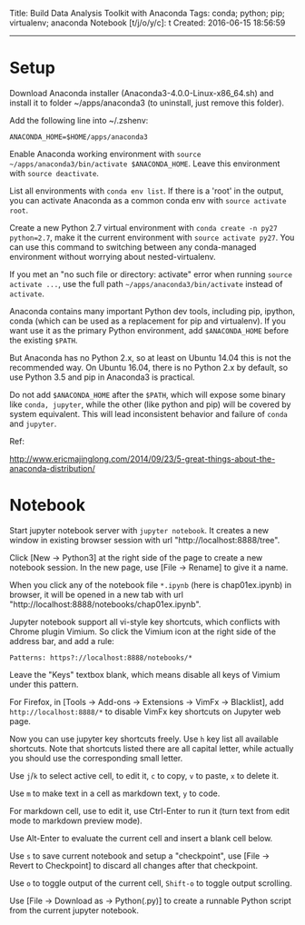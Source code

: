 Title: Build Data Analysis Toolkit with Anaconda
Tags: conda; python; pip; virtualenv; anaconda
Notebook [t/j/o/y/c]: t
Created: 2016-06-15 18:56:59

------

# Setup

Download Anaconda installer (Anaconda3-4.0.0-Linux-x86_64.sh) and install it
to folder ~/apps/anaconda3 (to uninstall, just remove this folder).

Add the following line into ~/.zshenv:

    ANACONDA_HOME=$HOME/apps/anaconda3

Enable Anaconda working environment with
`source ~/apps/anaconda3/bin/activate $ANACONDA_HOME`.
Leave this environment with `source deactivate`.

List all environments with `conda env list`.
If there is a 'root' in the output, you can activate Anaconda as a common
conda env with `source activate root`.

Create a new Python 2.7 virtual environment with
`conda create -n py27 python=2.7`, make it the current environment with
`source activate py27`. You can use this command to switching between any
conda-managed environment without worrying about nested-virtualenv.

If you met an "no such file or directory: activate" error
when running `source activate ...`, use the full path
`~/apps/anaconda3/bin/activate` instead of `activate`.

Anaconda contains many important Python dev tools, including pip, ipython,
conda (which can be used as a replacement for pip and virtualenv).
If you want use it as the primary Python environment, add `$ANACONDA_HOME`
before the existing `$PATH`.

But Anaconda has no Python 2.x, so at least on Ubuntu 14.04
this is not the recommended way.
On Ubuntu 16.04, there is no Python 2.x by default, so use Python 3.5 and pip
in Anaconda3 is practical.

Do not add `$ANACONDA_HOME` after the `$PATH`, which will expose some binary
like `conda, jupyter`, while the other (like python and pip) will be covered
by system equivalent. This will lead inconsistent behavior and failure of
`conda` and `jupyter`.

Ref:

http://www.ericmajinglong.com/2014/09/23/5-great-things-about-the-anaconda-distribution/

# Notebook

Start jupyter notebook server with `jupyter notebook`.
It creates a new window in existing browser session with url
"http://localhost:8888/tree".

Click [New -> Python3] at the right side of the page to create a new notebook
session. In the new page, use [File -> Rename] to give it a name.

When you click any of the notebook file `*.ipynb` (here is chap01ex.ipynb)
in browser, it will be opened in a new tab with url
"http://localhost:8888/notebooks/chap01ex.ipynb".

Jupyter notebook support all vi-style key shortcuts, which conflicts with
Chrome plugin Vimium. So click the Vimium icon at the right side of the address
bar, and add a rule:

    Patterns: https?://localhost:8888/notebooks/*

Leave the "Keys" textbox blank, which means disable all keys of Vimium
under this pattern.

For Firefox, in [Tools -> Add-ons -> Extensions -> VimFx -> Blacklist], add
`http://localhost:8888/*` to disable VimFx key shortcuts on Jupyter web page.

Now you can use jupyter key shortcuts freely.
Use `h` key list all available shortcuts.
Note that shortcuts listed there are all capital letter,
while actually you should use the corresponding small letter.

Use `j`/`k` to select active cell, <Enter> to edit it, `c` to copy,
`v` to paste, `x` to delete it.

Use `m` to make text in a cell as markdown text, `y` to code.

For markdown cell, use <Enter> to edit it, use Ctrl-Enter to run it
(turn text from edit mode to markdown preview mode).

Use Alt-Enter to evaluate the current cell and insert a blank cell below.

Use `s` to save current notebook and setup a "checkpoint",
use [File -> Revert to Checkpoint] to discard all changes after that checkpoint.

Use `o` to toggle output of the current cell,
`Shift-o` to toggle output scrolling.

Use [File -> Download as -> Python(.py)] to create a runnable Python script
from the current jupyter notebook.
